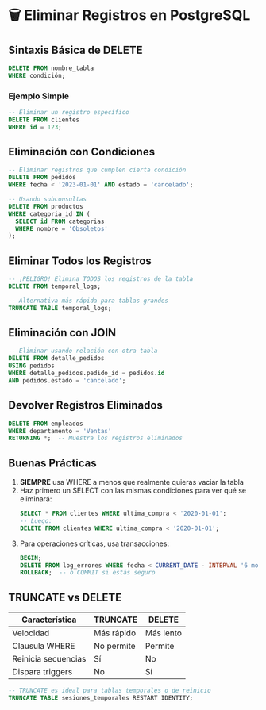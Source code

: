 # 🗑️ Eliminar Registros en PostgreSQL

## Sintaxis Básica de DELETE

```sql
DELETE FROM nombre_tabla
WHERE condición;
```

### Ejemplo Simple

```sql
-- Eliminar un registro específico
DELETE FROM clientes
WHERE id = 123;
```

## Eliminación con Condiciones

```sql
-- Eliminar registros que cumplen cierta condición
DELETE FROM pedidos
WHERE fecha < '2023-01-01' AND estado = 'cancelado';

-- Usando subconsultas
DELETE FROM productos
WHERE categoria_id IN (
  SELECT id FROM categorias
  WHERE nombre = 'Obsoletos'
);
```

## Eliminar Todos los Registros

```sql
-- ¡PELIGRO! Elimina TODOS los registros de la tabla
DELETE FROM temporal_logs;

-- Alternativa más rápida para tablas grandes
TRUNCATE TABLE temporal_logs;
```

## Eliminación con JOIN

```sql
-- Eliminar usando relación con otra tabla
DELETE FROM detalle_pedidos
USING pedidos
WHERE detalle_pedidos.pedido_id = pedidos.id
AND pedidos.estado = 'cancelado';
```

## Devolver Registros Eliminados

```sql
DELETE FROM empleados
WHERE departamento = 'Ventas'
RETURNING *;  -- Muestra los registros eliminados
```

## Buenas Prácticas

1. **SIEMPRE** usa WHERE a menos que realmente quieras vaciar la tabla
2. Haz primero un SELECT con las mismas condiciones para ver qué se eliminará:
   ```sql
   SELECT * FROM clientes WHERE ultima_compra < '2020-01-01';
   -- Luego:
   DELETE FROM clientes WHERE ultima_compra < '2020-01-01';
   ```
3. Para operaciones críticas, usa transacciones:
   ```sql
   BEGIN;
   DELETE FROM log_errores WHERE fecha < CURRENT_DATE - INTERVAL '6 months';
   ROLLBACK;  -- o COMMIT si estás seguro
   ```

## TRUNCATE vs DELETE

| Característica      | TRUNCATE   | DELETE    |
| ------------------- | ---------- | --------- |
| Velocidad           | Más rápido | Más lento |
| Clausula WHERE      | No permite | Permite   |
| Reinicia secuencias | Sí         | No        |
| Dispara triggers    | No         | Sí        |

```sql
-- TRUNCATE es ideal para tablas temporales o de reinicio
TRUNCATE TABLE sesiones_temporales RESTART IDENTITY;
```
